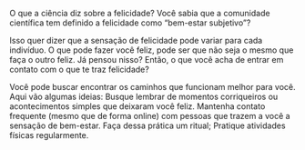 O que a ciência diz sobre a felicidade?
Você sabia que a comunidade científica tem definido a felicidade como “bem-estar subjetivo”?

Isso quer dizer que a sensação de felicidade pode variar para cada indivíduo. O que pode fazer você feliz, pode ser que não seja o mesmo que faça o outro feliz. Já pensou nisso? Então, o que você acha de entrar em contato com o que te traz felicidade?

Você pode buscar encontrar os caminhos que funcionam melhor para você. Aqui vão algumas ideias:
Busque lembrar de momentos corriqueiros ou acontecimentos simples que deixaram você feliz.
Mantenha contato frequente (mesmo que de forma online) com pessoas que trazem a você a sensação de bem-estar. Faça dessa prática um ritual;
Pratique atividades físicas regularmente.

